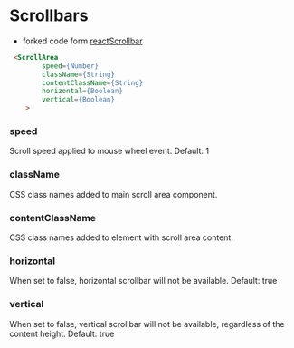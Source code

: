 Scrollbars
==========

- forked code form [reactScrollbar](https://github.com/souhe/reactScrollbar)

``` html
 <ScrollArea
        speed={Number}
        className={String}
        contentClassName={String}
        horizontal={Boolean}
        vertical={Boolean}
    >
```

### speed

Scroll speed applied to mouse wheel event. Default: 1

### className

CSS class names added to main scroll area component.

### contentClassName

CSS class names added to element with scroll area content.

### horizontal

When set to false, horizontal scrollbar will not be available. Default: true

### vertical

When set to false, vertical scrollbar will not be available, regardless of the content height. Default: true

